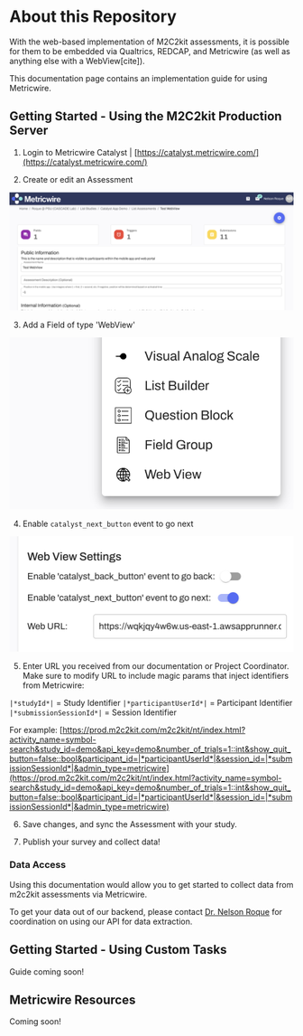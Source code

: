 # About this Repository

With the web-based implementation of M2C2kit assessments, it is possible for them to be embedded via Qualtrics, REDCAP, and Metricwire (as well as anything else with a WebView[cite]).

This documentation page contains an implementation guide for using Metricwire. 

## Getting Started - Using the M2C2kit Production Server

1. Login to Metricwire Catalyst | [https://catalyst.metricwire.com/](https://catalyst.metricwire.com/)

2. Create or edit an Assessment

![Assessment view](metricwire_assessment.png "Assessment view")

3. Add a Field of type 'WebView'

![Add `WebView`](metricwire_webview.png "Add `WebView`")

4. Enable `catalyst_next_button` event to go next

![Enable `catalyst_next_button` event to go next](metricwire_next.png "Enable `catalyst_next_button` event to go next")

5. Enter URL you received from our documentation or Project Coordinator. Make sure to modify URL to include magic params that inject identifiers from Metricwire:

`|*studyId*|` = Study Identifier
`|*participantUserId*|` = Participant Identifier
`|*submissionSessionId*|` = Session Identifier

For example:
[https://prod.m2c2kit.com/m2c2kit/nt/index.html?activity_name=symbol-search&study_id=demo&api_key=demo&number_of_trials=1::int&show_quit_button=false::bool&participant_id=|*participantUserId*|&session_id=|*submissionSessionId*|&admin_type=metricwire](https://prod.m2c2kit.com/m2c2kit/nt/index.html?activity_name=symbol-search&study_id=demo&api_key=demo&number_of_trials=1::int&show_quit_button=false::bool&participant_id=|*participantUserId*|&session_id=|*submissionSessionId*|&admin_type=metricwire)

6. Save changes, and sync the Assessment with your study.

7. Publish your survey and collect data!

### Data Access

Using this documentation would allow you to get started to collect data from m2c2kit assessments via Metricwire.

To get your data out of our backend, please contact [Dr. Nelson Roque](nur375@psu.edu) for coordination on using our API for data extraction.

## Getting Started - Using Custom Tasks

Guide coming soon!

## Metricwire Resources

Coming soon!